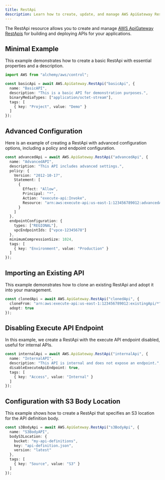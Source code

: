 ```yaml
---
title: RestApi
description: Learn how to create, update, and manage AWS ApiGateway RestApis using Alchemy Cloud Control.
---
```


The RestApi resource allows you to create and manage [AWS ApiGateway RestApis](https://docs.aws.amazon.com/apigateway/latest/userguide/) for building and deploying APIs for your applications.

## Minimal Example

This example demonstrates how to create a basic RestApi with essential properties and a description.

```ts
import AWS from "alchemy/aws/control";

const basicApi = await AWS.ApiGateway.RestApi("basicApi", {
  name: "BasicAPI",
  description: "This is a basic API for demonstration purposes.",
  binaryMediaTypes: ["application/octet-stream"],
  tags: [
    { key: "Project", value: "Demo" }
  ]
});
```

## Advanced Configuration

Here is an example of creating a RestApi with advanced configuration options, including a policy and endpoint configuration.

```ts
const advancedApi = await AWS.ApiGateway.RestApi("advancedApi", {
  name: "AdvancedAPI",
  description: "This API includes advanced settings.",
  policy: {
    Version: "2012-10-17",
    Statement: [
      {
        Effect: "Allow",
        Principal: "*",
        Action: "execute-api:Invoke",
        Resource: "arn:aws:execute-api:us-east-1:123456789012:advancedApi/*"
      }
    ]
  },
  endpointConfiguration: {
    types: ["REGIONAL"],
    vpcEndpointIds: ["vpce-12345678"]
  },
  minimumCompressionSize: 1024,
  tags: [
    { key: "Environment", value: "Production" }
  ]
});
```

## Importing an Existing API

This example demonstrates how to clone an existing RestApi and adopt it into your management.

```ts
const clonedApi = await AWS.ApiGateway.RestApi("clonedApi", {
  cloneFrom: "arn:aws:execute-api:us-east-1:123456789012:existingApi/*",
  adopt: true
});
```

## Disabling Execute API Endpoint

In this example, we create a RestApi with the execute API endpoint disabled, useful for internal APIs.

```ts
const internalApi = await AWS.ApiGateway.RestApi("internalApi", {
  name: "InternalAPI",
  description: "This API is internal and does not expose an endpoint.",
  disableExecuteApiEndpoint: true,
  tags: [
    { key: "Access", value: "Internal" }
  ]
});
```

## Configuration with S3 Body Location

This example shows how to create a RestApi that specifies an S3 location for the API definition body.

```ts
const s3BodyApi = await AWS.ApiGateway.RestApi("s3BodyApi", {
  name: "S3BodyAPI",
  bodyS3Location: {
    bucket: "my-api-definitions",
    key: "api-definition.json",
    version: "latest"
  },
  tags: [
    { key: "Source", value: "S3" }
  ]
});
```